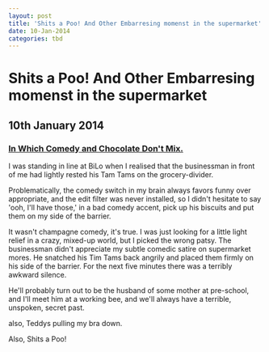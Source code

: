 ```yaml
---
layout: post
title: 'Shits a Poo! And Other Embarresing momenst in the supermarket'
date: 10-Jan-2014
categories: tbd
---
```


# Shits a Poo! And Other Embarresing momenst in the supermarket

## 10th January 2014

 

<h3 itemprop="name"><a href="http://mogantosh.blogspot.com.au/2010/07/in-which-comedy-and-chocolate-dont-mix.html">In Which Comedy and Chocolate Don't Mix.</a></h3>



<div id="post-body-7220282543897015080" itemprop="description articleBody">I was standing in line at BiLo when I realised that the businessman in front of me had lightly rested his Tam Tams on the grocery-divider.



Problematically,   the comedy switch in my brain always favors funny over appropriate,   and the edit filter was never installed,   so I didn't hesitate to say 'ooh, I'll have those,' in a bad comedy accent, pick up his biscuits and put them on my side of the barrier.



It wasn't champagne comedy, it's true. I was just looking for a little light relief in a crazy, mixed-up world, but I picked the wrong patsy. The businessman didn't appreciate my subtle comedic satire on supermarket mores. He snatched his Tim Tams back angrily and placed them firmly on his side of the barrier. For the next five minutes there was a terribly awkward silence.



He'll probably turn out to be the husband of some mother at pre-school, and I'll meet him at a working bee, and we'll always have a terrible, unspoken, secret past.



also, Teddys pulling my bra down.



Also, Shits a Poo!



